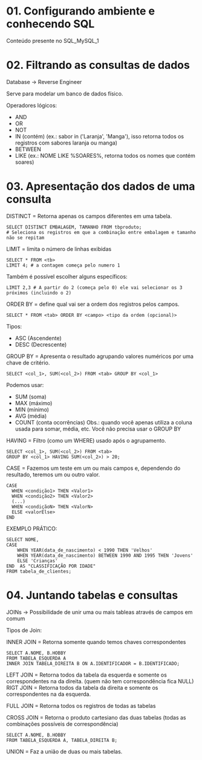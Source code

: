 # 01. Configurando ambiente e conhecendo SQL
Conteúdo presente no SQL_MySQL_1

# 02. Filtrando as consultas de dados
Database -> Reverse Engineer

Serve para modelar um banco de dados físico.

Operadores lógicos:
- AND
- OR
- NOT
- IN (contém)  (ex.: sabor in ('Laranja', 'Manga'),   isso retorna todos os registros com sabores laranja ou manga)
- BETWEEN
- LIKE (ex.: NOME LIKE %SOARES%, retorna todos os nomes que contém soares)

# 03. Apresentação dos dados de uma consulta

DISTINCT = Retorna apenas os campos diferentes em uma tabela.
    
    SELECT DISTINCT EMBALAGEM, TAMANHO FROM tbproduto;
    # Seleciona os registros em que a combinação entre embalagem e tamanho não se repitam

LIMIT = limita o número de linhas exibidas

    SELECT * FROM <tb> 
    LIMIT 4; # a contagem começa pelo numero 1
Também é possível escolher alguns específicos: 

    LIMIT 2,3 # A partir do 2 (começa pelo 0) ele vai selecionar os 3 próximos (incluindo o 2)

ORDER BY = define qual vai ser a ordem dos registros pelos campos.

    SELECT * FROM <tab> ORDER BY <campo> <tipo da ordem (opcional)>
Tipos:
- ASC (Ascendente)
- DESC (Decrescente)

GROUP BY = Apresenta o resultado agrupando valores numéricos por uma chave de critério.

    SELECT <col_1>, SUM(<col_2>) FROM <tab> GROUP BY <col_1>
Podemos usar:
- SUM (soma)
- MAX (máximo)
- MIN (mínimo)
- AVG (média)
- COUNT (conta ocorrências)
Obs.: quando você apenas utiliza a coluna usada para somar, média, etc. Você não precisa usar o GROUP BY

HAVING = Filtro (como um WHERE) usado após o agrupamento.

    SELECT <col_1>, SUM(<col_2>) FROM <tab>
    GROUP BY <col_1> HAVING SUM(<col_2>) > 20;
CASE = Fazemos um teste em um ou mais campos e, dependendo do resultado, teremos um ou outro valor.

    CASE
      WHEN <condição1> THEN <Valor1>
      WHEN <condição2> THEN <Valor2>
      (...)
      WHEN <condiçãoN> THEN <ValorN>
      ELSE <valorElse>
    END

EXEMPLO PRÁTICO:

    SELECT NOME,
    CASE 
        WHEN YEAR(data_de_nascimento) < 1990 THEN 'Velhos'
        WHEN YEAR(data_de_nascimento) BETWEEN 1990 AND 1995 THEN 'Jovens' 
        ELSE 'Crianças' 
    END  AS "CLASSIFICAÇÃO POR IDADE"
    FROM tabela_de_clientes;

# 04. Juntando tabelas e consultas

JOINs -> Possibilidade de unir uma ou mais tableas através de campos em comum

Tipos de Join:

INNER JOIN = Retorna somente quando temos chaves correspondentes

    SELECT A.NOME, B.HOBBY
    FROM TABELA_ESQUERDA A 
    INNER JOIN TABELA_DIREITA B ON A.IDENTIFICADOR = B.IDENTIFICADO;
LEFT JOIN = Retorna todos da tabela da esquerda e somente os correspondentes na da direita. (quem não tem correspondência fica NULL)
RIGT JOIN = Retorna todos da tabela da direita e somente os correspondentes na da esquerda.

FULL JOIN = Retorna todos os registros de todas as tabelas

CROSS JOIN = Retorna o produto cartesiano das duas tabelas (todas as combinações possíveis de correspondência)

    SELECT A.NOME, B.HOBBY
    FROM TABELA_ESQUERDA A, TABELA_DIREITA B;
UNION = Faz a união de duas ou mais tabelas.
